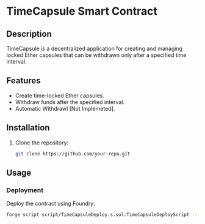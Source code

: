 # TimeCapsule Smart Contract

## Description
TimeCapsule is a decentralized application for creating and managing locked Ether capsules that can be withdrawn only after a specified time interval. 

## Features
- Create time-locked Ether capsules.
- Withdraw funds after the specified interval.
- Automatic Withdrawl [Not Implemeted].

## Installation
1. Clone the repository:
   ```bash
   git clone https://github.com/your-repo.git

## Usage

### Deployment
Deploy the contract using Foundry:
```bash
forge script script/TimeCapsuleDeploy.s.sol:TimeCapsuleDeployScript --fork-url <RPC_URL> --private-key <PRIVATE_KEY>
